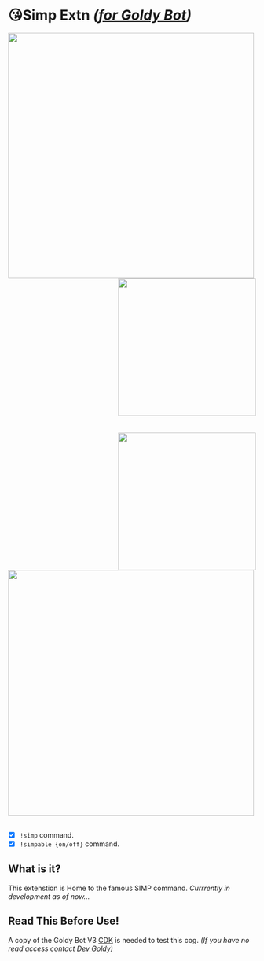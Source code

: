 # 😘Simp Extn *([for Goldy Bot](https://github.com/TGP-Projects/Goldy-Bot-V3))*

<div class="row">
 <div class="column">
   <img align="left" src="https://c.tenor.com/OIuEn53U_JcAAAAd/mc-bride-choc.gif" width="500">
   <img align="right" src="https://i.imgur.com/89gWdsd.jpeg" width="280">
 </div>
</div>

<br clear="left"/>
<br clear="left"/>
<img align="right" src="https://c.tenor.com/6XbAaRXCKKYAAAAC/arthur-simp.gif" width="280">
<img align="left" src="https://c.tenor.com/zx8YPPi8HbgAAAAd/pewdiepie-simp-pewdiepie.gif" width="500">

<br clear="left"/>
<br clear="left"/>

- [x] ``!simp`` command.
- [x] ``!simpable {on/off}`` command.

## What is it?
This extenstion is Home to the famous SIMP command. *Currrently in development as of now...*

## Read This Before Use!
A copy of the Goldy Bot V3 [CDK](https://github.com/TGP-Projects/Goldy-Bot-V3#readme) is needed to test this cog. *(If you have no read access contact [Dev Goldy](https://github.com/THEGOLDENPRO))*
